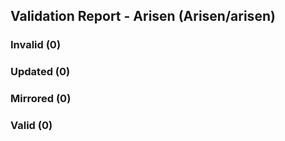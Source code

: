 ## Validation Report - Arisen (Arisen/arisen)


### Invalid (0)
### Updated (0)
### Mirrored (0)
### Valid (0)
